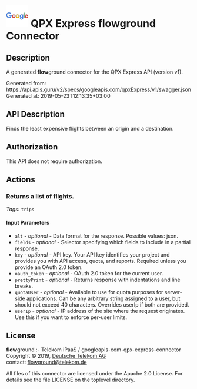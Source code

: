 # ![LOGO](logo.png) QPX Express **flow**ground Connector

## Description

A generated **flow**ground connector for the QPX Express API (version v1).

Generated from: https://api.apis.guru/v2/specs/googleapis.com/qpxExpress/v1/swagger.json<br/>
Generated at: 2019-05-23T12:13:35+03:00

## API Description

Finds the least expensive flights between an origin and a destination.

## Authorization

This API does not require authorization.

## Actions

### Returns a list of flights.

*Tags:* `trips`

#### Input Parameters
* `alt` - _optional_ - Data format for the response.
    Possible values: json.
* `fields` - _optional_ - Selector specifying which fields to include in a partial response.
* `key` - _optional_ - API key. Your API key identifies your project and provides you with API access, quota, and reports. Required unless you provide an OAuth 2.0 token.
* `oauth_token` - _optional_ - OAuth 2.0 token for the current user.
* `prettyPrint` - _optional_ - Returns response with indentations and line breaks.
* `quotaUser` - _optional_ - Available to use for quota purposes for server-side applications. Can be any arbitrary string assigned to a user, but should not exceed 40 characters. Overrides userIp if both are provided.
* `userIp` - _optional_ - IP address of the site where the request originates. Use this if you want to enforce per-user limits.

## License

**flow**ground :- Telekom iPaaS / googleapis-com-qpx-express-connector<br/>
Copyright © 2019, [Deutsche Telekom AG](https://www.telekom.de)<br/>
contact: flowground@telekom.de

All files of this connector are licensed under the Apache 2.0 License. For details
see the file LICENSE on the toplevel directory.
